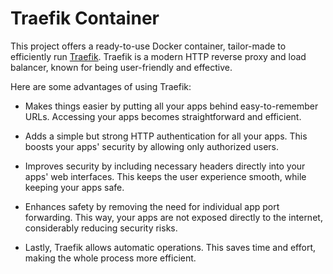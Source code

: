 # Traefik Container

This project offers a ready-to-use Docker container, tailor-made to efficiently run [Traefik](https://traefik.io/traefik/). Traefik is a modern HTTP reverse proxy and load balancer, known for being user-friendly and effective.

Here are some advantages of using Traefik:

- Makes things easier by putting all your apps behind easy-to-remember URLs. Accessing your apps becomes straightforward and efficient.

- Adds a simple but strong HTTP authentication for all your apps. This boosts your apps' security by allowing only authorized users.

- Improves security by including necessary headers directly into your apps' web interfaces. This keeps the user experience smooth, while keeping your apps safe.

- Enhances safety by removing the need for individual app port forwarding. This way, your apps are not exposed directly to the internet, considerably reducing security risks.

- Lastly, Traefik allows automatic operations. This saves time and effort, making the whole process more efficient.

